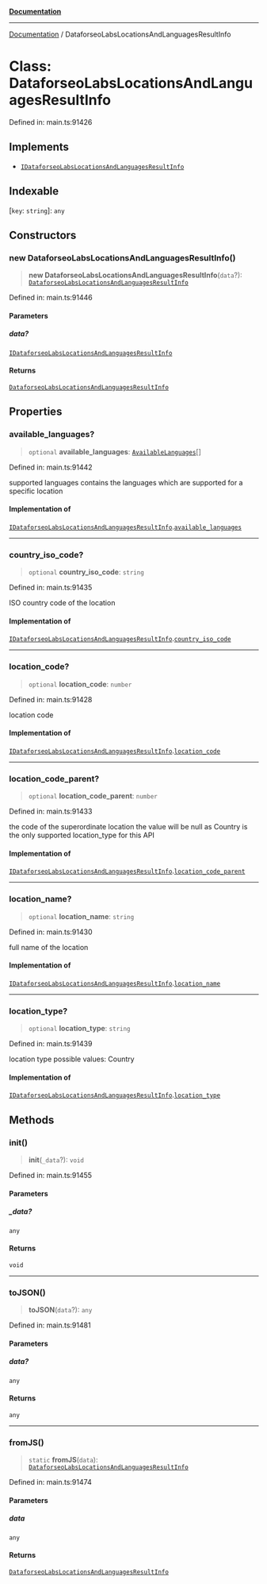 [**Documentation**](../README.md)

***

[Documentation](../README.md) / DataforseoLabsLocationsAndLanguagesResultInfo

# Class: DataforseoLabsLocationsAndLanguagesResultInfo

Defined in: main.ts:91426

## Implements

- [`IDataforseoLabsLocationsAndLanguagesResultInfo`](../interfaces/IDataforseoLabsLocationsAndLanguagesResultInfo.md)

## Indexable

\[`key`: `string`\]: `any`

## Constructors

### new DataforseoLabsLocationsAndLanguagesResultInfo()

> **new DataforseoLabsLocationsAndLanguagesResultInfo**(`data`?): [`DataforseoLabsLocationsAndLanguagesResultInfo`](DataforseoLabsLocationsAndLanguagesResultInfo.md)

Defined in: main.ts:91446

#### Parameters

##### data?

[`IDataforseoLabsLocationsAndLanguagesResultInfo`](../interfaces/IDataforseoLabsLocationsAndLanguagesResultInfo.md)

#### Returns

[`DataforseoLabsLocationsAndLanguagesResultInfo`](DataforseoLabsLocationsAndLanguagesResultInfo.md)

## Properties

### available\_languages?

> `optional` **available\_languages**: [`AvailableLanguages`](AvailableLanguages.md)[]

Defined in: main.ts:91442

supported languages
contains the languages which are supported for a specific location

#### Implementation of

[`IDataforseoLabsLocationsAndLanguagesResultInfo`](../interfaces/IDataforseoLabsLocationsAndLanguagesResultInfo.md).[`available_languages`](../interfaces/IDataforseoLabsLocationsAndLanguagesResultInfo.md#available_languages)

***

### country\_iso\_code?

> `optional` **country\_iso\_code**: `string`

Defined in: main.ts:91435

ISO country code of the location

#### Implementation of

[`IDataforseoLabsLocationsAndLanguagesResultInfo`](../interfaces/IDataforseoLabsLocationsAndLanguagesResultInfo.md).[`country_iso_code`](../interfaces/IDataforseoLabsLocationsAndLanguagesResultInfo.md#country_iso_code)

***

### location\_code?

> `optional` **location\_code**: `number`

Defined in: main.ts:91428

location code

#### Implementation of

[`IDataforseoLabsLocationsAndLanguagesResultInfo`](../interfaces/IDataforseoLabsLocationsAndLanguagesResultInfo.md).[`location_code`](../interfaces/IDataforseoLabsLocationsAndLanguagesResultInfo.md#location_code)

***

### location\_code\_parent?

> `optional` **location\_code\_parent**: `number`

Defined in: main.ts:91433

the code of the superordinate location
the value will be null as Country is the only supported location_type for this API

#### Implementation of

[`IDataforseoLabsLocationsAndLanguagesResultInfo`](../interfaces/IDataforseoLabsLocationsAndLanguagesResultInfo.md).[`location_code_parent`](../interfaces/IDataforseoLabsLocationsAndLanguagesResultInfo.md#location_code_parent)

***

### location\_name?

> `optional` **location\_name**: `string`

Defined in: main.ts:91430

full name of the location

#### Implementation of

[`IDataforseoLabsLocationsAndLanguagesResultInfo`](../interfaces/IDataforseoLabsLocationsAndLanguagesResultInfo.md).[`location_name`](../interfaces/IDataforseoLabsLocationsAndLanguagesResultInfo.md#location_name)

***

### location\_type?

> `optional` **location\_type**: `string`

Defined in: main.ts:91439

location type
possible values:
Country

#### Implementation of

[`IDataforseoLabsLocationsAndLanguagesResultInfo`](../interfaces/IDataforseoLabsLocationsAndLanguagesResultInfo.md).[`location_type`](../interfaces/IDataforseoLabsLocationsAndLanguagesResultInfo.md#location_type)

## Methods

### init()

> **init**(`_data`?): `void`

Defined in: main.ts:91455

#### Parameters

##### \_data?

`any`

#### Returns

`void`

***

### toJSON()

> **toJSON**(`data`?): `any`

Defined in: main.ts:91481

#### Parameters

##### data?

`any`

#### Returns

`any`

***

### fromJS()

> `static` **fromJS**(`data`): [`DataforseoLabsLocationsAndLanguagesResultInfo`](DataforseoLabsLocationsAndLanguagesResultInfo.md)

Defined in: main.ts:91474

#### Parameters

##### data

`any`

#### Returns

[`DataforseoLabsLocationsAndLanguagesResultInfo`](DataforseoLabsLocationsAndLanguagesResultInfo.md)
